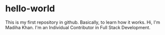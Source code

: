 # hello-world
This is my first repository in github. Basically, to learn how it works.
Hi, I'm Madiha Khan.
I'm an Individual Contributor in Full Stack Development.
